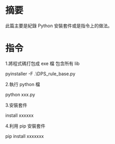 # 摘要
此篇主要是紀錄 Python 安裝套件或是指令上的做法。


# 指令
1.將程式碼打包成 exe 檔 包含所有 lib

pyinstaller -F .\DPS_rule_base.py

2.執行 python 檔

python xxx.py 

3.安裝套件

install xxxxxx

4.利用 pip 安裝套件

pip install xxxxxxx
